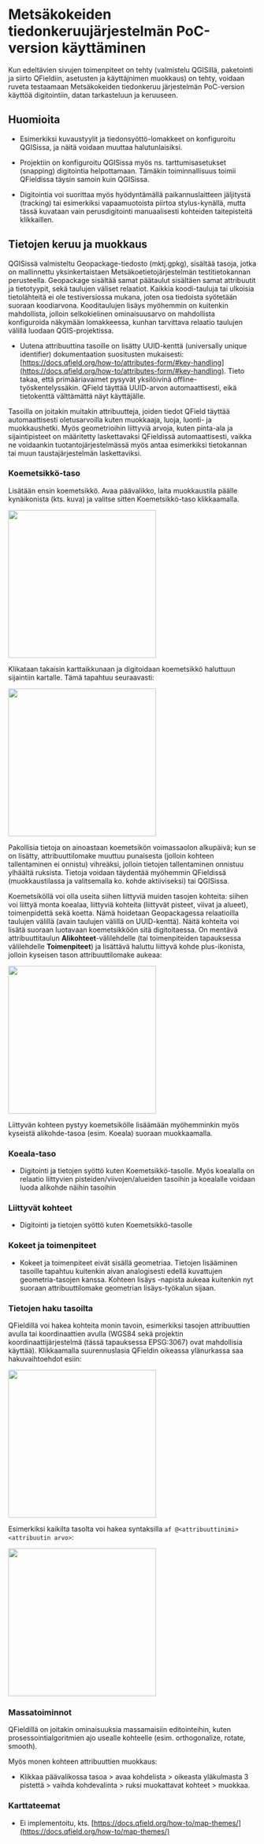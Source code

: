 # Metsäkokeiden tiedonkeruujärjestelmän PoC-version käyttäminen

Kun edeltävien sivujen toimenpiteet on tehty (valmistelu QGISillä, paketointi ja siirto QFieldiin, asetusten ja käyttäjnimen muokkaus) on tehty, voidaan ruveta testaamaan Metsäkokeiden tiedonkeruu järjestelmän PoC-version käyttöä digitointiin, datan tarkasteluun ja keruuseen. 

## Huomioita 

- Esimerkiksi kuvaustyylit ja tiedonsyöttö-lomakkeet on konfiguroitu QGISissa, ja näitä voidaan muuttaa halutunlaisiksi.
- Projektiin on konfiguroitu QGISissa myös ns. tarttumisasetukset (snapping) digitointia helpottamaan. Tämäkin toiminnallisuus toimii QFieldissa täysin samoin kuin QGISissa.

- Digitointia voi suorittaa myös hyödyntämällä paikannuslaitteen jäljitystä (tracking) tai esimerkiksi vapaamuotoista piirtoa stylus-kynällä, mutta tässä kuvataan vain perusdigitointi manuaalisesti kohteiden taitepisteitä klikkaillen.

## Tietojen keruu ja muokkaus

QGISissä valmisteltu Geopackage-tiedosto (mktj.gpkg), sisältää tasoja, jotka on mallinnettu yksinkertaistaen Metsäkoetietojärjestelmän  testitietokannan perusteella. Geopackage sisältää samat päätaulut sisältäen samat attribuutit ja tietotyypit, sekä taulujen väliset  relaatiot. Kaikkia koodi-tauluja tai ulkoisia tietolähteitä ei ole testiversiossa mukana, joten osa tiedoista syötetään suoraan koodiarvona. Kooditaulujen lisäys myöhemmin on kuitenkin mahdollista, jolloin selkokielinen ominaisuusarvo on mahdollista konfiguroida näkymään lomakkeessa, kunhan tarvittava relaatio taulujen välillä luodaan QGIS-projektissa. 

- Uutena attribuuttina tasoille on lisätty UUID-kenttä (universally unique identifier) dokumentaation suositusten mukaisesti:
[https://docs.qfield.org/how-to/attributes-form/#key-handling](https://docs.qfield.org/how-to/attributes-form/#key-handling). Tieto takaa, että primääriavaimet pysyvät yksilöivinä offline-työskentelyssäkin. QField täyttää UUID-arvon automaattisesti, eikä tietokenttä välttämättä näyt käyttäjälle.

Tasoilla on joitakin muitakin attribuutteja, joiden tiedot QField täyttää automaattisesti oletusarvoilla kuten muokkaaja, luoja, luonti- ja muokkaushetki. Myös geometrioihin liittyviä arvoja, kuten pinta-ala ja sijaintipisteet on määritetty laskettavaksi QFieldissä automaattisesti, vaikka ne voidaankin tuotantojärjestelmässä myös antaa esimerkiksi tietokannan tai muun taustajärjestelmän  laskettaviksi.

### Koemetsikkö-taso


Lisätään ensin koemetsikkö. Avaa päävalikko, laita muokkaustila päälle kynäikonista (kts. kuva) ja valitse sitten Koemetsikkö-taso klikkaamalla.

[<img src="img/qfield_koemetsikko.png" width="300" />](img/qfield_koemetsikko.png)

Klikataan takaisin karttaikkunaan ja digitoidaan koemetsikkö haluttuun sijaintiin kartalle. Tämä tapahtuu seuraavasti:

[<img src="img/koemetsikko_digitointi.gif" width="300" />](img/koemetsikko_digitointi.gif)

Pakollisia tietoja on ainoastaan koemetsikön voimassaolon alkupäivä; kun se on lisätty, attribuuttilomake muuttuu punaisesta (jolloin kohteen tallentaminen ei onnistu) vihreäksi, jolloin tietojen tallentaminen onnistuu ylhäältä ruksista. Tietoja voidaan täydentää myöhemmin QFieldissä (muokkaustilassa ja valitsemalla ko. kohde aktiiviseksi) tai QGISissa.

Koemetsiköllä voi olla useita siihen liittyviä muiden tasojen kohteita: siihen voi liittyä monta koealaa, liittyviä kohteita (liittyvät pisteet, viivat ja alueet), toimenpidettä sekä koetta. Nämä hoidetaan Geopackagessa relaatioilla taulujen välillä (avain taulujen välillä on UUID-kenttä). Näitä kohteita voi lisätä suoraan luotavaan koemetsikköön sitä digitoitaessa. On mentävä attribuuttitaulun **Alikohteet**-välilehdelle  (tai toimenpiteiden tapauksessa välilehdelle **Toimenpiteet**) ja lisättävä haluttu liittyvä kohde plus-ikonista, jolloin kyseisen tason attribuuttilomake aukeaa:

[<img src="img/lisaa_alikohde.png" width="300" />](img/lisaa_alikohde.png)

Liittyvän kohteen pystyy koemetsikölle lisäämään myöhemminkin myös kyseistä alikohde-tasoa (esim. Koeala) suoraan muokkaamalla.

### Koeala-taso

- Digitointi ja tietojen syöttö kuten Koemetsikkö-tasolle. Myös koealalla on relaatio liittyvien pisteiden/viivojen/alueiden tasoihin ja 
koealalle voidaan luoda alikohde näihin tasoihin

### Liittyvät kohteet

- Digitointi ja tietojen syöttö kuten Koemetsikkö-tasolle

### Kokeet ja toimenpiteet

- Kokeet ja toimenpiteet eivät sisällä geometriaa. Tietojen lisääminen tasoille tapahtuu kuitenkin aivan analogisesti edellä kuvattujen geometria-tasojen kanssa. Kohteen lisäys -napista aukeaa kuitenkin nyt suoraan attribuuttilomake geometrian lisäys-työkalun sijaan.

### Tietojen haku tasoilta

QFieldillä voi hakea kohteita monin tavoin, esimerkiksi tasojen attribuuttien avulla tai koordinaattien avulla (WGS84 sekä projektin koordinaattijärjestelmä (tässä tapauksessa EPSG:3067) ovat mahdollisia käyttää). Klikkaamalla suurennuslasia QFieldin oikeassa ylänurkassa saa hakuvaihtoehdot esiin:

[<img src="img/hakuvaihtoehdot.png" width="300" />](img/hakuvaihtoehdot.png)

Esimerkiksi kaikilta tasolta voi hakea syntaksilla `af @<attribuuttinimi> <attribuutin arvo>`: 

[<img src="img/haku_tasoilta.png" width="300" />](img/haku_tasoilta.png)

### Massatoiminnot

QFieldillä on joitakin ominaisuuksia massamaisiin editointeihin, kuten prosessointialgoritmien ajo usealle kohteelle (esim. orthogonalize, rotate, smooth). 

Myös monen kohteen attribuuttien muokkaus:

- Klikkaa päävalikossa tasoa > avaa kohdelista > oikeasta yläkulmasta 3 pistettä > vaihda kohdevalinta > ruksi muokattavat kohteet > muokkaa.

### Karttateemat

- Ei implementoitu, kts. [https://docs.qfield.org/how-to/map-themes/](https://docs.qfield.org/how-to/map-themes/)


